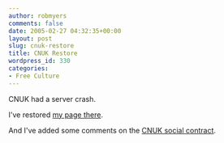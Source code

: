 ```yaml
---
author: robmyers
comments: false
date: 2005-02-27 04:32:35+00:00
layout: post
slug: cnuk-restore
title: CNUK Restore
wordpress_id: 330
categories:
- Free Culture
---
```


CNUK had a server crash.  
  
I've restored [my page there](http://cnuk.org/Members/robmyers).  
  
And I've added some comments on the [CNUK social contract](http://cnuk.org/about/contract).

  


